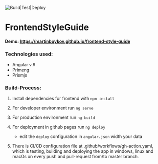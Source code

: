 ![Build|Test|Deploy](https://github.com/martinboykov/frontend-style-guide/workflows/Build|Test|Deploy/badge.svg)

# FrontendStyleGuide

#### Demo: <a href="https://martinboykov.github.io/frontend-style-guide" target="_blank">https://martinboykov.github.io/frontend-style-guide</a>

### Technologies used:
* Angular v.9
* Primeng
* Prismjs

### Build-Process:

1. Install dependencies for frontend with `npm install`
2. For developer environment run `ng serve`
3. For production environment run `ng build`
4. For deployment in github pages run `ng deploy`
   - edit the `deploy` configuration in `angular.json` width your data

5. There is CI/CD configuration file at .github/workflows/gh-action.yaml, which is testing, building and deploying the app in windows, linux and macOs on every push and pull-request from/to master branch.
